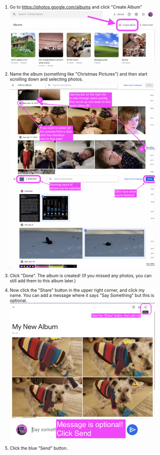 1. Go to https://photos.google.com/albums and click "Create Album"
    !["Create Album"](./create-album.png)

2. Name the album (something like "Christmas Pictures") and then start scrolling down and selecting photos.
    !["Create Album"](./adding-photos-1.png)
    !["Create Album"](./adding-photos-2.png)

3. Click "Done". The album is created! (If you missed any photos, you can still add them to this album later.)

4. Now click the "Share" button in the upper right corner, and click my name. You can add a message where it says "Say Something" but this is optional.
    !["Create Album"](./share-button.png)
    !["Create Album"](./share-message.png)

5. Click the blue "Send" button. 